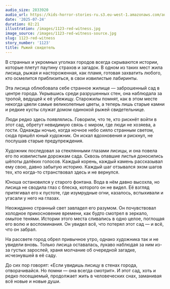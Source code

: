 ```yaml
---
audio_size: 2833920
audio_url: https://kids-horror-stories-ru.s3.eu-west-1.amazonaws.com/audio/1123-red-witness.mp3
date: '2025-07-24'
duration: 02:21
illustration: /images/1123-red-witness.jpg
image_source: /images/1123-red-witness-source.jpg
slug: 1123-red-witness
story_number: '1123'
title: Рыжий свидетель
---
```


В странных и укромных уголках городов всегда скрываются истории, которые плетут паутину страхов и загадок. В одном из таких мест жила лисица, рыжая и настороженная, как пламя, готовая захватить любого, кто осмелится приблизиться, в свои извилистые лабиринты.

Эта лисица облюбовала себе странное жилище — заброшенный сад в центре города. Укрывшись среди разрушенных стен, она наблюдала за тропой, ведущей к её убежищу. Старожилы помнят, как в этом месте некогда цвели самые великолепные цветы, а теперь лишь старые камни и редкие кусты служат домом одинокой рыжей свидетельнице.

Люди редко здесь появлялись. Говорили, что те, кто рискнёт войти в этот сад, обретут невидимую связь с миром, где люди не хозяева, а гости. Однажды ночью, когда ночное небо сияло странным светом, сюда пришёл юный художник. Он искал вдохновения и рискнул, не послушав старые предупреждения.

Художник последовал за стеклянными глазами лисицы, и она повела его по извилистым дорожкам сада. Сквозь опавшие листья доносились шёпоты далёких голосов. Каждый корень, каждый камень рассказывал ему свою, давно забытую историю. Каждый шаг отзывался эхом шагов тех, кто когда-то странствовал здесь и не вернулся.

Юноша остановился у старого фонтана. Вода в нём давно высохла, но лисица не сводила глаз с блеска, которого он не видел. Её взгляд притягивал его к пустоте, где изумрудные огни, казалось, вспыхивали и угасали у него на глазах.

Неожиданно странный свет завладел его разумом. Он почувствовал холодное прикосновение времени, как будто смотрел в зеркало, омытое тенями. Истории этого места сливались в одно целое, поглощая его волю и воспоминания. Он увидел всё, что потерял этот сад — и всё, что он забрал.

На рассвете город обрел привычное утро, однако художника так и не увидели вновь. Только лисица оставалась, лукаво наблюдая за ним из-за густых зарослей, храня молчание об очередной загадке, исчезнувшей в её саду.

До сих пор говорят: «Если увидишь лисицу в стенах города, отворачивайся. Но помни — она всегда смотрит». И этот сад, хоть и редко посещаемый, продолжает жить в человеческих снах, заманивая всё новые и новые души.